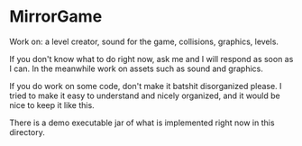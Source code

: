 # MirrorGame

Work on: a level creator, sound for the game, collisions, graphics, levels.

If you don't know what to do right now, ask me and I will respond as soon as I can.  In the meanwhile work
on assets such as sound and graphics.

If you do work on some code, don't make it batshit disorganized please.  I tried to make it easy to understand and
nicely organized, and it would be nice to keep it like this.

There is a demo executable jar of what is implemented right now in this directory.
